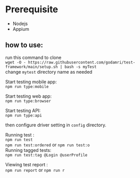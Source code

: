 # Prerequisite  
- Nodejs
- Appium

## how to use:
run this command to clone  
`wget -O - https://raw.githubusercontent.com/godamri/test-framework/main/setup.sh | bash -s myTest`  
change `mytest` directory name as needed

Start testing mobile app:  
`npm run type:mobile`  

Start testing web app:  
`npm run type:browser`

Start testing API:  
`npm run type:api`

then configure driver setting in `config` directory.

Running test :  
`npm run test`  
`npm run test:ordered` or `npm run test:o`  
Running tagged tests:  
`npm run test:tag @Login @userProfile`

Viewing test report :  
`npm run report` or `npm run r`
